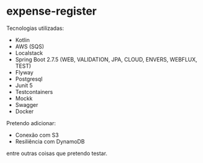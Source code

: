 # expense-register

Tecnologias utilizadas:

- Kotlin
- AWS (SQS)
- Localstack
- Spring Boot 2.7.5 (WEB, VALIDATION, JPA, CLOUD, ENVERS, WEBFLUX, TEST)
- Flyway
- Postgresql
- Junit 5
- Testcontainers
- Mockk
- Swagger
- Docker

Pretendo adicionar:
- Conexão com S3
- Resiliência com DynamoDB
 
 entre outras coisas que pretendo testar.

